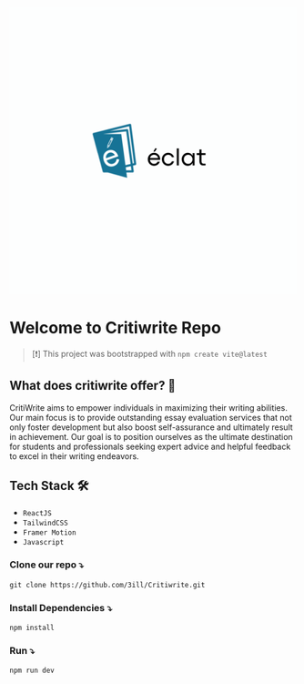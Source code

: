 <p align="center"><a href="/" target="_blank"><img src="https://github.com/boymeetsblockchain/criticwrite/blob/main/src/assets/banner.png" width="700"></a></p>

# Welcome to Critiwrite Repo

> [❗]
> This project was bootstrapped with `npm create vite@latest`

## What does critiwrite offer? 🤔

CritiWrite aims to empower individuals in maximizing their writing abilities. Our main focus is to provide outstanding essay evaluation services that not only foster development but also boost self-assurance and ultimately result in achievement. Our goal is to position ourselves as the ultimate destination for students and professionals seeking expert advice and helpful feedback to excel in their writing endeavors.

## Tech Stack 🛠

- `ReactJS`
- `TailwindCSS`
- `Framer Motion`
- `Javascript`

### Clone our repo ⤵

```cli
git clone https://github.com/3ill/Critiwrite.git
```

### Install Dependencies ⤵

```cli
npm install
```

### Run ⤵

```cli
npm run dev
```
